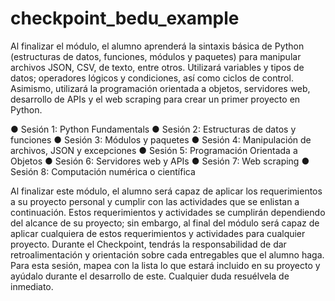 # checkpoint_bedu_example

 Al finalizar el módulo, el alumno aprenderá la sintaxis básica de Python 
 (estructuras de datos, funciones, módulos y paquetes) para manipular archivos JSON, CSV, de texto, entre otros. 
 Utilizará variables y tipos de datos; operadores lógicos y condiciones, así como ciclos de control.
 Asimismo, utilizará la programación orientada a objetos, servidores web, desarrollo de APIs y el web scraping 
 para crear un primer proyecto en Python.
 
● Sesión 1: Python Fundamentals
● Sesión 2: Estructuras de datos y funciones
● Sesión 3: Módulos y paquetes
● Sesión 4: Manipulación de archivos, JSON y excepciones
● Sesión 5: Programación Orientada a Objetos
● Sesión 6: Servidores web y APIs
● Sesión 7: Web scraping
● Sesión 8: Computación numérica o científica

Al finalizar este módulo, el alumno será capaz de aplicar los requerimientos a su proyecto personal y 
cumplir con las actividades que se enlistan a continuación.
Estos requerimientos y actividades se cumplirán dependiendo del alcance de su proyecto; sin embargo, al final del módulo será capaz 
de aplicar cualquiera de estos requerimientos y actividades para cualquier proyecto.
Durante el Checkpoint, tendrás la responsabilidad de dar retroalimentación y orientación sobre cada entregables que el alumno haga.
Para esta sesión, mapea con la lista lo que estará incluido en su proyecto y ayúdalo durante el desarrollo de este. Cualquier duda resuélvela de inmediato.

